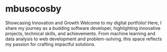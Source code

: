 # mbusocosby
Showcasing Innovation and Growth Welcome to my digital portfolio! Here, I share my journey as a budding software developer, highlighting innovative projects, technical skills, and achievements. From machine learning and data analysis to web development and problem-solving, this space reflects my passion for crafting impactful solutions. 
